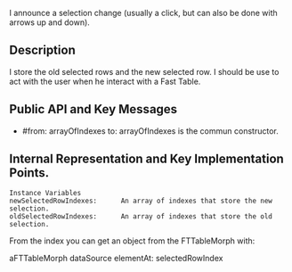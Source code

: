 I announce a selection change (usually a click, but can also be done with arrows up and down).Description-------------------I store the old selected rows and the new selected row. I should be use to act with the user when he interact with a Fast Table.Public API and Key Messages-------------------- #from: arrayOfIndexes to: arrayOfIndexes 		is the commun constructor. Internal Representation and Key Implementation Points.------------------    Instance Variables	newSelectedRowIndexes:		An array of indexes that store the new selection.	oldSelectedRowIndexes:		An array of indexes that store the old selection.			From the index you can get an object from the FTTableMorph with: aFTTableMorph dataSource elementAt: selectedRowIndex 